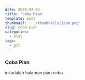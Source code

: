 ```yaml
---
date: 2020-04-05
title: 'Coba Pian'
template: post
thumbnail: '../thumbnails/json.png'
slug: coba-pian
categories:
  - Alat
tags:
  - git
---
```


### Coba Pian

ini adalah halaman pian coba